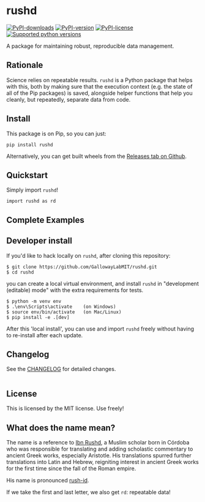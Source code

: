 # rushd
[![PyPI-downloads](https://img.shields.io/pypi/dm/atlas-rfp)](https://pypi.org/project/atlas-rfp)
[![PyPI-version](https://img.shields.io/pypi/v/atlas-rfp)](https://pypi.org/project/atlas-rfp)
[![PyPI-license](https://img.shields.io/pypi/l/atlas-rfp)](https://pypi.org/project/atlas-rfp)
[![Supported python versions](https://img.shields.io/pypi/pyversions/atlas-rfp)](https://pypi.org/project/atlas-rfp)

A package for maintaining robust, reproducible data management.

## Rationale
Science relies on repeatable results. `rushd` is a Python package that helps with this, both by making sure that the execution context (e.g. the state of all of the Pip packages) is saved, alongside helper functions that help you cleanly, but repeatedly, separate data from code.

## Install
This package is on Pip, so you can just:
```
pip install rushd
```

Alternatively, you can get built wheels from the [Releases tab on Github](https://github.com/GallowayLabMIT/rushd/releases).

## Quickstart
Simply import `rushd`!
```
import rushd as rd
```

## Complete Examples

## Developer install
If you'd like to hack locally on `rushd`, after cloning this repository:
```
$ git clone https://github.com/GallowayLabMIT/rushd.git
$ cd rushd
```
you can create a local virtual environment, and install `rushd` in "development (editable) mode"
with the extra requirements for tests.
```
$ python -m venv env
$ .\env\Scripts\activate    (on Windows)
$ source env/bin/activate   (on Mac/Linux)
$ pip install -e .[dev]
```
After this 'local install', you can use and import `rushd` freely without
having to re-install after each update.

## Changelog
See the [CHANGELOG](CHANGELOG.md) for detailed changes.
```
```

## License
This is licensed by the MIT license. Use freely!

## What does the name mean?
The name is a reference to [Ibn Rushd](https://en.wikipedia.org/wiki/Averroes), a Muslim scholar born in Córdoba who was responsible for translating and adding scholastic commentary to ancient Greek works, especially Aristotle. His translations spurred further translations into Latin and Hebrew, reigniting interest in ancient Greek works for the first time since the fall of the Roman empire.

His name is pronounced [rush-id](https://translate.google.com/?sl=auto&tl=en&text=%20%D8%A7%D8%A8%D9%86%20%D8%B1%D8%B4%D8%AF&op=translate).

If we take the first and last letter, we also get `rd`: repeatable data!
